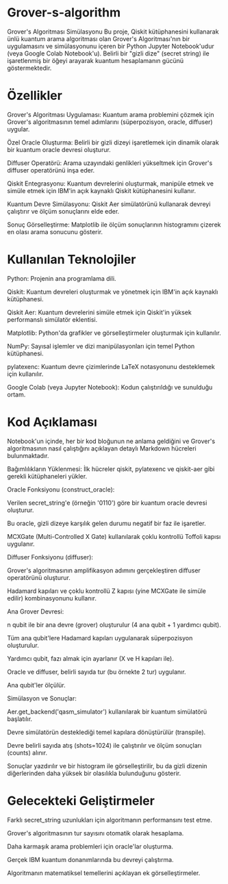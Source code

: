 # Grover-s-algorithm
Grover's Algoritması Simülasyonu
Bu proje, Qiskit kütüphanesini kullanarak ünlü kuantum arama algoritması olan Grover's Algoritması'nın bir uygulamasını ve simülasyonunu içeren bir Python Jupyter Notebook'udur (veya Google Colab Notebook'u). Belirli bir "gizli dize" (secret string) ile işaretlenmiş bir öğeyi arayarak kuantum hesaplamanın gücünü göstermektedir.

# Özellikler
Grover's Algoritması Uygulaması: Kuantum arama problemini çözmek için Grover's algoritmasının temel adımlarını (süperpozisyon, oracle, diffuser) uygular.

Özel Oracle Oluşturma: Belirli bir gizli dizeyi işaretlemek için dinamik olarak bir kuantum oracle devresi oluşturur.

Diffuser Operatörü: Arama uzayındaki genlikleri yükseltmek için Grover's diffuser operatörünü inşa eder.

Qiskit Entegrasyonu: Kuantum devrelerini oluşturmak, manipüle etmek ve simüle etmek için IBM'in açık kaynaklı Qiskit kütüphanesini kullanır.

Kuantum Devre Simülasyonu: Qiskit Aer simülatörünü kullanarak devreyi çalıştırır ve ölçüm sonuçlarını elde eder.

Sonuç Görselleştirme: Matplotlib ile ölçüm sonuçlarının histogramını çizerek en olası arama sonucunu gösterir.

# Kullanılan Teknolojiler
Python: Projenin ana programlama dili.

Qiskit: Kuantum devreleri oluşturmak ve yönetmek için IBM'in açık kaynaklı kütüphanesi.

Qiskit Aer: Kuantum devrelerini simüle etmek için Qiskit'in yüksek performanslı simülatör eklentisi.

Matplotlib: Python'da grafikler ve görselleştirmeler oluşturmak için kullanılır.

NumPy: Sayısal işlemler ve dizi manipülasyonları için temel Python kütüphanesi.

pylatexenc: Kuantum devre çizimlerinde LaTeX notasyonunu desteklemek için kullanılır.

Google Colab (veya Jupyter Notebook): Kodun çalıştırıldığı ve sunulduğu ortam.

# Kod Açıklaması
Notebook'un içinde, her bir kod bloğunun ne anlama geldiğini ve Grover's algoritmasının nasıl çalıştığını açıklayan detaylı Markdown hücreleri bulunmaktadır.

Bağımlılıkların Yüklenmesi: İlk hücreler qiskit, pylatexenc ve qiskit-aer gibi gerekli kütüphaneleri yükler.

Oracle Fonksiyonu (construct_oracle):

Verilen secret_string'e (örneğin '0110') göre bir kuantum oracle devresi oluşturur.

Bu oracle, gizli dizeye karşılık gelen durumu negatif bir faz ile işaretler.

MCXGate (Multi-Controlled X Gate) kullanılarak çoklu kontrollü Toffoli kapısı uygulanır.

Diffuser Fonksiyonu (diffuser):

Grover's algoritmasının amplifikasyon adımını gerçekleştiren diffuser operatörünü oluşturur.

Hadamard kapıları ve çoklu kontrollü Z kapısı (yine MCXGate ile simüle edilir) kombinasyonunu kullanır.

Ana Grover Devresi:

n qubit ile bir ana devre (grover) oluşturulur (4 ana qubit + 1 yardımcı qubit).

Tüm ana qubit'lere Hadamard kapıları uygulanarak süperpozisyon oluşturulur.

Yardımcı qubit, fazı almak için ayarlanır (X ve H kapıları ile).

Oracle ve diffuser, belirli sayıda tur (bu örnekte 2 tur) uygulanır.

Ana qubit'ler ölçülür.

Simülasyon ve Sonuçlar:

Aer.get_backend('qasm_simulator') kullanılarak bir kuantum simülatörü başlatılır.

Devre simülatörün desteklediği temel kapılara dönüştürülür (transpile).

Devre belirli sayıda atış (shots=1024) ile çalıştırılır ve ölçüm sonuçları (counts) alınır.

Sonuçlar yazdırılır ve bir histogram ile görselleştirilir, bu da gizli dizenin diğerlerinden daha yüksek bir olasılıkla bulunduğunu gösterir.

# Gelecekteki Geliştirmeler
Farklı secret_string uzunlukları için algoritmanın performansını test etme.

Grover's algoritmasının tur sayısını otomatik olarak hesaplama.

Daha karmaşık arama problemleri için oracle'lar oluşturma.

Gerçek IBM kuantum donanımlarında bu devreyi çalıştırma.

Algoritmanın matematiksel temellerini açıklayan ek görselleştirmeler.
